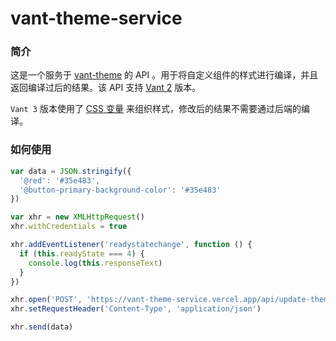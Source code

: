 # vant-theme-service

### 简介

这是一个服务于 [vant-theme](https://github.com/Aisen60/vant-theme) 的 API 。用于将自定义组件的样式进行编译，并且返回编译过后的结果。该 API 支持 [Vant 2](https://vant-contrib.gitee.io/vant/v2/#/zh-CN/) 版本。

`Vant 3` 版本使用了 [CSS 变量](https://developer.mozilla.org/zh-CN/docs/Web/CSS/Using_CSS_custom_properties) 来组织样式，修改后的结果不需要通过后端的编译。

### 如何使用

```js
var data = JSON.stringify({
  '@red': '#35e483',
  '@button-primary-background-color': '#35e483'
})

var xhr = new XMLHttpRequest()
xhr.withCredentials = true

xhr.addEventListener('readystatechange', function () {
  if (this.readyState === 4) {
    console.log(this.responseText)
  }
})

xhr.open('POST', 'https://vant-theme-service.vercel.app/api/update-theme')
xhr.setRequestHeader('Content-Type', 'application/json')

xhr.send(data)
```
